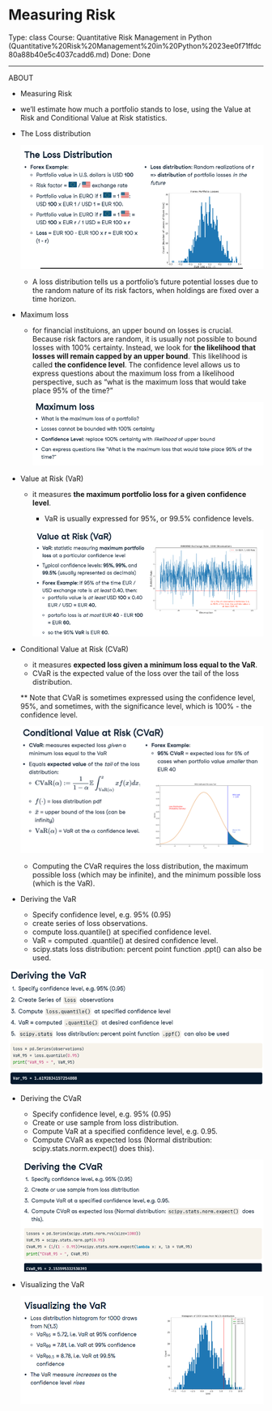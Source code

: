 # Measuring Risk

Type: class
Course: Quantitative Risk Management in Python (Quantitative%20Risk%20Management%20in%20Python%2023ee0f71ffdc80a88b40e5c4037cadd6.md)
Done: Done

---

<aside>

ABOUT

- Measuring Risk
</aside>

- we’ll estimate how much a portfolio stands to lose, using the Value at Risk and Conditional Value at Risk statistics.
- The Loss distribution
    
    ![image.png](image%2011.png)
    
    - A loss distribution tells us a portfolio’s future potential losses due to the random nature of its risk factors, when holdings are fixed over a time horizon.
- Maximum loss
    - for financial instituions, an upper bound on losses is crucial. Because risk factors are random, it is usually not possible to bound losses with 100% certainty. Instead, we look for **the likelihood that losses will remain capped by an upper bound**. This likelihood is called **the confidence level**. The confidence level allows us to express questions about the maximum loss from a likelihood perspective, such as “what is the maximum loss that would take place 95% of the time?”
        
        ![image.png](image%2012.png)
        
- Value at Risk (VaR)
    - it measures **the maximum portfolio loss for a given confidence level**.
        - VaR is usually expressed for 95%, or 99.5% confidence levels.
        
        ![image.png](image%2013.png)
        
- Conditional Value at Risk (CVaR)
    - it measures **expected loss given a minimum loss equal to the VaR**.
    - CVaR is the expected value of the loss over the tail of the loss distribution.
    
    ** Note that CVaR is sometimes expressed using the confidence level, 95%, and sometimes, with the significance level, which is 100% - the confidence level. 
    
    ![image.png](image%2014.png)
    
    - Computing the CVaR requires the loss distribution, the maximum possible loss (which may be infinite), and the minimum possible loss (which is the VaR).
- Deriving the VaR
    - Specify confidence level, e.g. 95% (0.95)
    - create series of loss observations.
    - compute loss.quantile() at specified confidence level.
    - VaR = computed .quantile() at desired confidence level.
    - scipy.stats loss distribution: percent point function .ppt() can also be used.

![image.png](image%2015.png)

- Deriving the CVaR
    - Specify confidence level, e.g. 95% (0.95)
    - Create or use sample from loss distribution.
    - Compute VaR at a specified confidence level, e.g. 0.95.
    - Compute CVaR as expected loss (Normal distribution: scipy.stats.norm.expect() does this).
    
    ![image.png](image%2016.png)
    
- Visualizing the VaR
    
    ![image.png](image%2017.png)